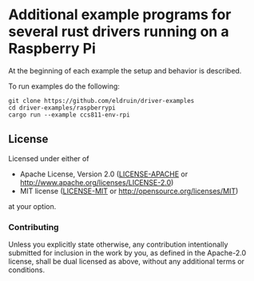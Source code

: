 # Additional example programs for several rust drivers running on a Raspberry Pi

At the beginning of each example the setup and behavior is described. 

To run examples do the following:
```
git clone https://github.com/eldruin/driver-examples
cd driver-examples/raspberrypi
cargo run --example ccs811-env-rpi
```

## License

Licensed under either of

 * Apache License, Version 2.0 ([LICENSE-APACHE](LICENSE-APACHE) or
   http://www.apache.org/licenses/LICENSE-2.0)
 * MIT license ([LICENSE-MIT](LICENSE-MIT) or
   http://opensource.org/licenses/MIT)

at your option.

### Contributing

Unless you explicitly state otherwise, any contribution intentionally submitted
for inclusion in the work by you, as defined in the Apache-2.0 license, shall
be dual licensed as above, without any additional terms or conditions.
